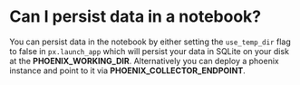 # Can I persist data in a notebook?

You can persist data in the notebook by either setting the `use_temp_dir` flag to false in `px.launch_app` which will persist your data in SQLite on your disk at the **PHOENIX\_WORKING\_DIR**. Alternatively you can deploy a phoenix instance and point to it via **PHOENIX\_COLLECTOR\_ENDPOINT**.
